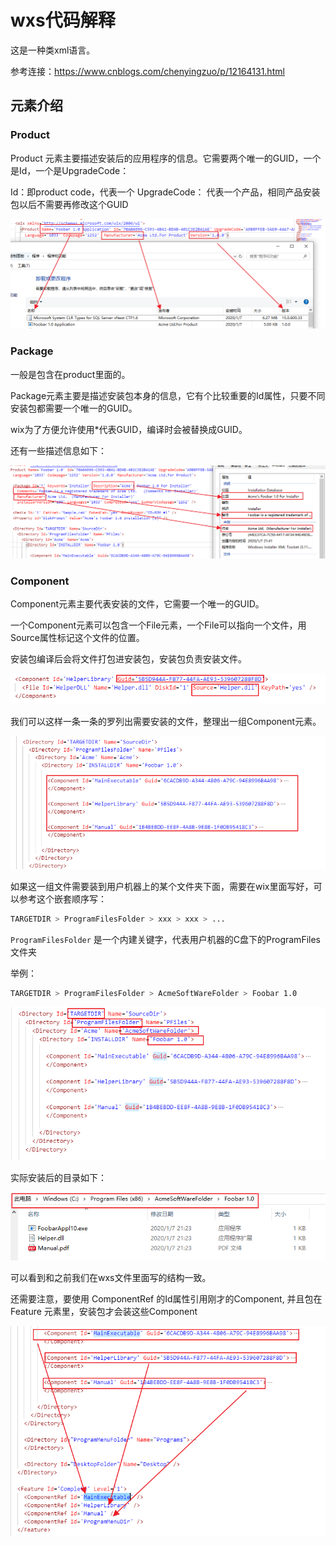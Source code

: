 # wxs代码解释

这是一种类xml语言。

参考连接：https://www.cnblogs.com/chenyingzuo/p/12164131.html

## 元素介绍

### Product

Product 元素主要描述安装后的应用程序的信息。它需要两个唯一的GUID，一个是Id，一个是UpgradeCode：

Id：即product code，代表一个
UpgradeCode： 代表一个产品，相同产品安装包以后不需要再修改这个GUID

![](asset/product.png)

### Package

一般是包含在product里面的。

Package元素主要是描述安装包本身的信息，它有个比较重要的Id属性，只要不同安装包都需要一个唯一的GUID。

wix为了方便允许使用*代表GUID，编译时会被替换成GUID。

还有一些描述信息如下：

![](asset/package.png)

### Component

Component元素主要代表安装的文件，它需要一个唯一的GUID。

一个Component元素可以包含一个File元素，一个File可以指向一个文件，用Source属性标记这个文件的位置。

安装包编译后会将文件打包进安装包，安装包负责安装文件。

![](asset/component.png)

我们可以这样一条一条的罗列出需要安装的文件，整理出一组Component元素。

![](asset/component02.png)

如果这一组文件需要装到用户机器上的某个文件夹下面，需要在wix里面写好，可以参考这个嵌套顺序写：

```bash
TARGETDIR > ProgramFilesFolder > xxx > xxx > ...
```

`ProgramFilesFolder` 是一个内建关键字，代表用户机器的C盘下的ProgramFiles文件夹

举例：

```bash
TARGETDIR > ProgramFilesFolder > AcmeSoftWareFolder > Foobar 1.0
```

![](asset/component03.png)

实际安装后的目录如下：

![](asset/installed.png)

可以看到和之前我们在wxs文件里面写的结构一致。

还需要注意，要使用 ComponentRef 的Id属性引用刚才的Component, 并且包在 Feature 元素里，安装包才会装这些Component

![](asset/componentref.png)


